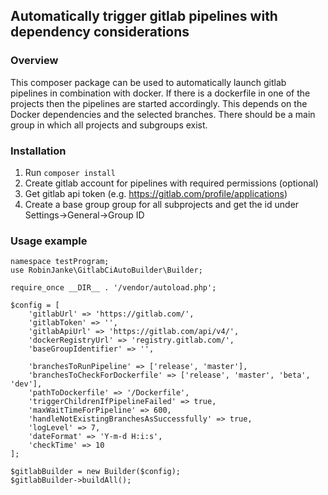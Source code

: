 ## Automatically trigger gitlab pipelines with dependency considerations

### Overview

This composer package can be used to automatically launch gitlab pipelines in combination with docker. If there is a dockerfile in one of the projects then the pipelines are started accordingly. This depends on the Docker dependencies and the selected branches.
There should be a main group in which all projects and subgroups exist.

### Installation

1.  Run `composer install`
2.  Create gitlab account for pipelines with required permissions (optional)
3.  Get gitlab api token (e.g. https://gitlab.com/profile/applications)
4.  Create a base group group for all subprojects and get the id under 
    Settings->General->Group ID
    
### Usage example
    
    namespace testProgram;
    use RobinJanke\GitlabCiAutoBuilder\Builder;
    
    require_once __DIR__ . '/vendor/autoload.php';
    
    $config = [
        'gitlabUrl' => 'https://gitlab.com/',
        'gitlabToken' => '',
        'gitlabApiUrl' => 'https://gitlab.com/api/v4/',
        'dockerRegistryUrl' => 'registry.gitlab.com/',
        'baseGroupIdentifier' => '',
    
        'branchesToRunPipeline' => ['release', 'master'],
        'branchesToCheckForDockerfile' => ['release', 'master', 'beta', 'dev'],
        'pathToDockerfile' => '/Dockerfile',
        'triggerChildrenIfPipelineFailed' => true,
        'maxWaitTimeForPipeline' => 600,
        'handleNotExistingBranchesAsSuccessfully' => true,
        'logLevel' => 7,
        'dateFormat' => 'Y-m-d H:i:s',
        'checkTime' => 10
    ];
    
    $gitlabBuilder = new Builder($config);
    $gitlabBuilder->buildAll();